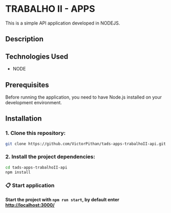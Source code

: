 # TRABALHO II - APPS

This is a simple API application developed in NODEJS.

## Description


## Technologies Used

- NODE

## Prerequisites

Before running the application, you need to have Node.js installed on your development environment.

## Installation

### 1. Clone this repository:
```bash
git clone https://github.com/VictorPithan/tads-apps-trabalhoII-api.git
```

### 2. Install the project dependencies:
```bash
cd tads-apps-trabalhoII-api
npm install
```

### 📋 Start application
#### Start the project with `npm run start`, by default enter [http://localhost:3000/](http://localhost:3000)